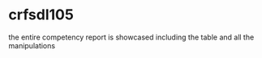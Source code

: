 # crfsdl105
the entire competency report is showcased including the table and all the manipulations
